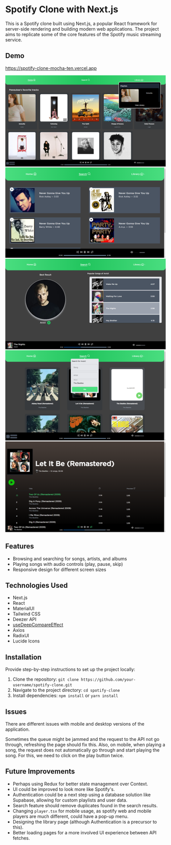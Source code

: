 # Spotify Clone with Next.js

This is a Spotify clone built using Next.js, a popular React framework for server-side rendering and building modern web applications. The project aims to replicate some of the core features of the Spotify music streaming service.

## Demo

https://spotify-clone-mocha-ten.vercel.app

![Home Page](https://github.com/Pewaukee/spotify-clone/blob/master/demo/home.png)
![Search Page (Song)](https://github.com/Pewaukee/spotify-clone/blob/master/demo/song_search.png)
![Search Page (Artist)](https://github.com/Pewaukee/spotify-clone/blob/master/demo/artist.png)
![Search Page (Album)](https://github.com/Pewaukee/spotify-clone/blob/master/demo/search_album.png)
![Playlists Page](https://github.com/Pewaukee/spotify-clone/blob/master/demo/playlist.png)

## Features

- Browsing and searching for songs, artists, and albums
- Playing songs with audio controls (play, pause, skip)
- Responsive design for different screen sizes

## Technologies Used

- Next.js
- React
- MaterialUI
- Tailwind CSS
- Deezer API
- [useDeepCompareEffect](https://github.com/kentcdodds/use-deep-compare-effect)
- Axios
- RadixUI
- Lucide Icons

## Installation

Provide step-by-step instructions to set up the project locally:

1. Clone the repository: `git clone https://github.com/your-username/spotify-clone.git`
2. Navigate to the project directory: `cd spotify-clone`
3. Install dependencies: `npm install` or `yarn install`

## Issues

There are different issues with mobile and desktop versions of the application.

Sometimes the queue might be jammed and the request to the API not go through, refreshing the page should fix this. Also, on mobile, when playing a song, the request does not automatically go through and start playing the song. For this, we need to click on the play button twice.

## Future Improvements

- Perhaps using Redux for better state management over Context. 
- UI could be improved to look more like Spotify's. 
- Authentication could be a next step using a database solution like Supabase, allowing for custom playlists and user data.
- Search feature should remove duplicates found in the search results.
- Changing `player.tsx` for mobile usage, as spotify web and mobile players are much different, could have a pop-up menu.
- Designing the library page (although Authentication is a precursor to this).
- Better loading pages for a more involved UI experience between API fetches.
